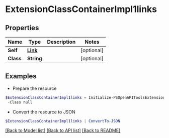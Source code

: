 # ExtensionClassContainerImpl1links
## Properties

Name | Type | Description | Notes
------------ | ------------- | ------------- | -------------
**Self** | [**Link**](Link.md) |  | [optional] 
**Class** | **String** |  | [optional] 

## Examples

- Prepare the resource
```powershell
$ExtensionClassContainerImpl1links = Initialize-PSOpenAPIToolsExtensionClassContainerImpl1links  -Self null `
 -Class null
```

- Convert the resource to JSON
```powershell
$ExtensionClassContainerImpl1links | ConvertTo-JSON
```

[[Back to Model list]](../README.md#documentation-for-models) [[Back to API list]](../README.md#documentation-for-api-endpoints) [[Back to README]](../README.md)

